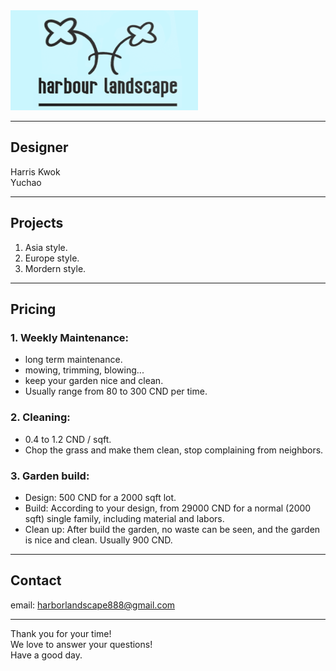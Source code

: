<img src="resources/logo123.png" width="300" height="160">

---

## Designer
  Harris Kwok\
  Yuchao

---

## Projects

  1. Asia style.
  2. Europe style.
  3. Mordern style.

---

## Pricing
### 1. Weekly Maintenance:
  - long term maintenance.
  - mowing, trimming, blowing...
  - keep your garden nice and clean.
  - Usually range from 80 to 300 CND per time.

### 2. Cleaning:
  - 0.4 to 1.2 CND / sqft.
  - Chop the grass and make them clean, stop complaining from neighbors.

### 3. Garden build:
  - Design: 500 CND for a 2000 sqft lot.
  - Build: According to your design, from 29000 CND for a normal (2000 sqft) single family, including material and labors.
  - Clean up: After build the garden, no waste can be seen, and the garden is nice and clean. Usually 900 CND.

---

## Contact

  email: harborlandscape888@gmail.com
  
--- 
  Thank you for your time!\
  We love to answer your questions!\
  Have a good day.

